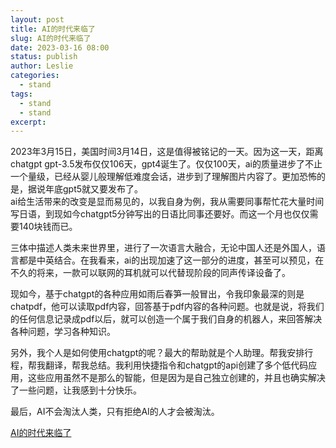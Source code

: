 ```yaml
---
layout: post
title: AI的时代来临了 
slug: AI的时代来临了 
date: 2023-03-16 08:00
status: publish
author: Leslie
categories: 
  - stand 
tags:
  - stand 
  - stand 
excerpt: 
---
```



2023年3月15日，美国时间3月14日，这是值得被铭记的一天。因为这一天，距离chatgpt gpt-3.5发布仅仅106天，gpt4诞生了。仅仅100天，ai的质量进步了不止一个量级，已经从婴儿般理解低难度会话，进步到了理解图片内容了。更加恐怖的是，据说年底gpt5就又要发布了。  
ai给生活带来的改变是显而易见的，以我自身为例，我从需要同事帮忙花大量时间写日语，到现如今chatgpt5分钟写出的日语比同事还要好。而这一个月也仅仅需要140块钱而已。  

三体中描述人类未来世界里，进行了一次语言大融合，无论中国人还是外国人，语言都是中英结合。在我看来，ai的出现加速了这一部分的进度，甚至可以预见，在不久的将来，一款可以联网的耳机就可以代替现阶段的同声传译设备了。  

现如今，基于chatgpt的各种应用如雨后春笋一般冒出，令我印象最深的则是chatpdf，他可以读取pdf内容，回答基于pdf内容的各种问题。也就是说，将我们的任何信息记录成pdf以后，就可以创造一个属于我们自身的机器人，来回答解决各种问题，学习各种知识。  

另外，我个人是如何使用chatgpt的呢？最大的帮助就是个人助理。帮我安排行程，帮我翻译，帮我总结。我利用快捷指令和chatgpt的api创建了多个低代码应用，这些应用虽然不是那么的智能，但是因为是自己独立创建的，并且也确实解决了一些问题，让我感到十分快乐。  

最后，AI不会淘汰人类，只有拒绝AI的人才会被淘汰。


[AI的时代来临了 ](https://github.com/lesnolie/Marverick/issues/31)

